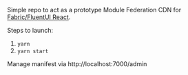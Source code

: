 Simple repo to act as a prototype Module Federation CDN for [Fabric/FluentUI React](https://github.com/microsoft/fluentui).

Steps to launch:
1. `yarn`
1. `yarn start`

Manage manifest via http://localhost:7000/admin
